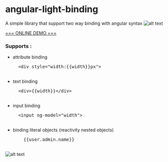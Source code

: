 # angular-light-binding
A simple library that support two way binding with angular syntax
![alt text](http://s9.picofile.com/file/8332823884/two_way_data_binding_diagram.jpg)

[=== ONLINE DEMO ===](http://htmlpreview.github.io/?https://github.com/abizebel/angular-light-binding/blob/master/demo.html)


<h3>Supports :</h3>
<ul>
  <li>attribute binding</li> 
  <pre>
  &lt;div style="width:{{width}}px"&gt;
  </pre>

  <li>text binding</li>  
  <pre>
  &lt;div&gt{{width}}&lt;/div&gt
  </pre> 
  <li>input binding</li>
  <pre>
  &lt;input ng-model="width"&gt
  </pre>
  <li>binding literal objects (reactivity nested objects)</li> 
  <pre>
    {{user.admin.name}}
  </pre>
</ul>



![alt text](http://s8.picofile.com/file/8317139242/Untitled.gif)
